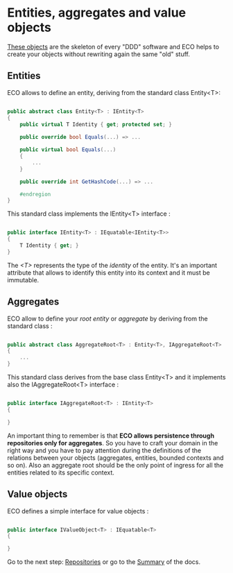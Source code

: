 # Entities, aggregates and value objects

[These objects](https://docs.microsoft.com/en-us/dotnet/architecture/microservices/microservice-ddd-cqrs-patterns/microservice-domain-model) are the skeleton of every "DDD" software and ECO helps to create your objects without rewriting again the same "old" stuff.

## Entities

ECO allows to define an entity, deriving from the standard class Entity\<T\>:

~~~ c#

public abstract class Entity<T> : IEntity<T>
{
    public virtual T Identity { get; protected set; }
    
    public override bool Equals(...) => ...

    public virtual bool Equals(...)
    {
        ...
    }

    public override int GetHashCode(...) => ...

    #endregion
}
~~~

This standard class implements the IEntity\<T\> interface :

~~~ c#

public interface IEntity<T> : IEquatable<IEntity<T>>
{
    T Identity { get; }
}

~~~

The _\<T\>_ represents the type of the _identity_ of the entity. It's an important attribute that allows to identify this entity into its context and it must be immutable.

## Aggregates

ECO allow to define your _root entity_ or _aggregate_ by deriving from the standard class :

~~~ c#

public abstract class AggregateRoot<T> : Entity<T>, IAggregateRoot<T>
{
    ...
}

~~~

This standard class derives from the base class Entity\<T\> and it implements also the IAggregateRoot\<T\> interface :

~~~ c#

public interface IAggregateRoot<T> : IEntity<T>
{

}

~~~

An important thing to remember is that __ECO allows persistence through repositories only for aggregates__. So you have to craft your domain in the right way and you have to pay attention during the definitions of the relations between your objects (aggregates, entities, bounded contexts and so on).
Also an aggregate root should be the only point of ingress for all the entities related to its specific context.

## Value objects

ECO defines a simple interface for value objects :

~~~ c#

public interface IValueObject<T> : IEquatable<T>
{

}

~~~

Go to the next step: [Repositories](https://github.com/dogcane/ECO/blob/master/docs/Repositories.md) or go to the [Summary](https://github.com/dogcane/ECO/blob/master/docs/Summary.md) of the docs.
